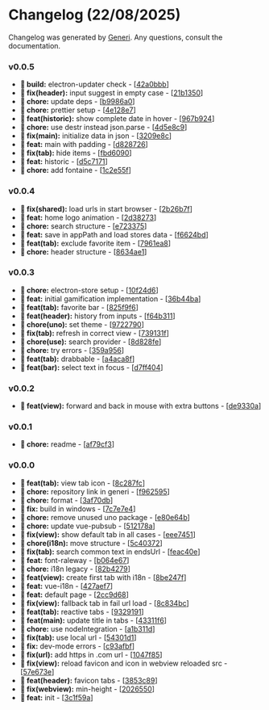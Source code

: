 # Changelog (22/08/2025)

Changelog was generated by [Generi](https://github.com/betterwrite/generi). Any questions, consult the documentation.

### v0.0.5

* **📐 build:** electron-updater check - [[42a0bbb](https://github.com/Novout/eterno/commit/42a0bbb)]
* **🔧 fix(header):** input suggest in empty case - [[21b1350](https://github.com/Novout/eterno/commit/21b1350)]
* **🚧 chore:** update deps - [[b9986a0](https://github.com/Novout/eterno/commit/b9986a0)]
* **🚧 chore:** prettier setup - [[4e128e7](https://github.com/Novout/eterno/commit/4e128e7)]
* **🎉 feat(historic):** show complete date in hover - [[967b924](https://github.com/Novout/eterno/commit/967b924)]
* **🚧 chore:** use destr instead json.parse - [[4d5e8c9](https://github.com/Novout/eterno/commit/4d5e8c9)]
* **🔧 fix(main):** initialize data in json - [[3209e8c](https://github.com/Novout/eterno/commit/3209e8c)]
* **🎉 feat:** main with padding - [[d828726](https://github.com/Novout/eterno/commit/d828726)]
* **🔧 fix(tab):** hide items - [[fbd6090](https://github.com/Novout/eterno/commit/fbd6090)]
* **🎉 feat:** historic - [[d5c7171](https://github.com/Novout/eterno/commit/d5c7171)]
* **🚧 chore:** add fontaine - [[1c2e55f](https://github.com/Novout/eterno/commit/1c2e55f)]

### v0.0.4

* **🔧 fix(shared):** load urls in start browser - [[2b26b7f](https://github.com/Novout/eterno/commit/2b26b7f)]
* **🎉 feat:** home logo animation - [[2d38273](https://github.com/Novout/eterno/commit/2d38273)]
* **🚧 chore:** search structure - [[e723375](https://github.com/Novout/eterno/commit/e723375)]
* **🎉 feat:** save in appPath and load stores data - [[f6624bd](https://github.com/Novout/eterno/commit/f6624bd)]
* **🎉 feat(tab):** exclude favorite item - [[7961ea8](https://github.com/Novout/eterno/commit/7961ea8)]
* **🚧 chore:** header structure - [[8634ae1](https://github.com/Novout/eterno/commit/8634ae1)]

### v0.0.3

* **🚧 chore:** electron-store setup - [[10f24d6](https://github.com/Novout/eterno/commit/10f24d6)]
* **🎉 feat:** initial gamification implementation - [[36b44ba](https://github.com/Novout/eterno/commit/36b44ba)]
* **🎉 feat(tab):** favorite bar - [[825f9f6](https://github.com/Novout/eterno/commit/825f9f6)]
* **🎉 feat(header):** history from inputs - [[f64b311](https://github.com/Novout/eterno/commit/f64b311)]
* **🚧 chore(uno):** set theme - [[9722790](https://github.com/Novout/eterno/commit/9722790)]
* **🔧 fix(tab):** refresh in correct view - [[739131f](https://github.com/Novout/eterno/commit/739131f)]
* **🚧 chore(use):** search provider - [[8d828fe](https://github.com/Novout/eterno/commit/8d828fe)]
* **🚧 chore:** try errors - [[359a956](https://github.com/Novout/eterno/commit/359a956)]
* **🎉 feat(tab):** drabbable - [[a4aca8f](https://github.com/Novout/eterno/commit/a4aca8f)]
* **🎉 feat(bar):** select text in focus - [[d7ff404](https://github.com/Novout/eterno/commit/d7ff404)]

### v0.0.2

* **🎉 feat(view):** forward and back in mouse with extra buttons - [[de9330a](https://github.com/Novout/eterno/commit/de9330a)]

### v0.0.1

* **🚧 chore:** readme - [[af79cf3](https://github.com/Novout/eterno/commit/af79cf3)]

### v0.0.0

* **🎉 feat(tab):** view tab icon - [[8c287fc](https://github.com/Novout/eterno/commit/8c287fc)]
* **🚧 chore:** repository link in generi - [[f962595](https://github.com/Novout/eterno/commit/f962595)]
* **🚧 chore:** format - [[3af70db](https://github.com/Novout/eterno/commit/3af70db)]
* **🔧 fix:** build in windows - [[7c7e7e4](https://github.com/Novout/eterno/commit/7c7e7e4)]
* **🚧 chore:** remove unused uno package - [[e80e64b](https://github.com/Novout/eterno/commit/e80e64b)]
* **🚧 chore:** update vue-pubsub - [[512178a](https://github.com/Novout/eterno/commit/512178a)]
* **🔧 fix(view):** show default tab in all cases - [[eee7451](https://github.com/Novout/eterno/commit/eee7451)]
* **🚧 chore(i18n):** move structure - [[5c40372](https://github.com/Novout/eterno/commit/5c40372)]
* **🔧 fix(tab):** search common text in endsUrl - [[feac40e](https://github.com/Novout/eterno/commit/feac40e)]
* **🎉 feat:** font-raleway - [[b064e67](https://github.com/Novout/eterno/commit/b064e67)]
* **🚧 chore:** i18n legacy - [[82b4279](https://github.com/Novout/eterno/commit/82b4279)]
* **🎉 feat(view):** create first tab with i18n - [[8be247f](https://github.com/Novout/eterno/commit/8be247f)]
* **🎉 feat:** vue-i18n - [[427aef7](https://github.com/Novout/eterno/commit/427aef7)]
* **🎉 feat:** default page - [[2cc9d68](https://github.com/Novout/eterno/commit/2cc9d68)]
* **🔧 fix(view):** fallback tab in fail url load - [[8c834bc](https://github.com/Novout/eterno/commit/8c834bc)]
* **🎉 feat(tab):** reactive tabs - [[9329191](https://github.com/Novout/eterno/commit/9329191)]
* **🎉 feat(main):** update title in tabs - [[43311f6](https://github.com/Novout/eterno/commit/43311f6)]
* **🚧 chore:** use nodeIntegration - [[a1b311d](https://github.com/Novout/eterno/commit/a1b311d)]
* **🔧 fix(tab):** use local url - [[54301d1](https://github.com/Novout/eterno/commit/54301d1)]
* **🔧 fix:** dev-mode errors - [[c93afbf](https://github.com/Novout/eterno/commit/c93afbf)]
* **🔧 fix(url):** add https in .com url - [[1047f85](https://github.com/Novout/eterno/commit/1047f85)]
* **🔧 fix(view):** reload favicon and icon in webview reloaded src - [[57e673e](https://github.com/Novout/eterno/commit/57e673e)]
* **🎉 feat(header):** favicon tabs - [[3853c89](https://github.com/Novout/eterno/commit/3853c89)]
* **🔧 fix(webview):** min-height - [[2026550](https://github.com/Novout/eterno/commit/2026550)]
* **🎉 feat:** init - [[3c1f59a](https://github.com/Novout/eterno/commit/3c1f59a)]
